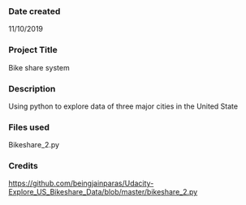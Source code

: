 ### Date created
11/10/2019

### Project Title
Bike share system

### Description
Using python to explore data of three major cities in the United State

### Files used
Bikeshare_2.py

### Credits
https://github.com/beingjainparas/Udacity-Explore_US_Bikeshare_Data/blob/master/bikeshare_2.py
